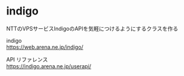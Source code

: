 # indigo
NTTのVPSサービスIndigoのAPIを気軽につけるようにするクラスを作る

indigo<br>
https://web.arena.ne.jp/indigo/

API リファレンス<br>
https://indigo.arena.ne.jp/userapi/

